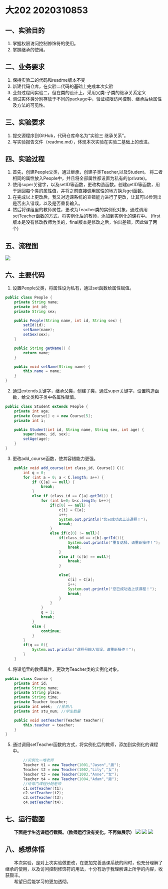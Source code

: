 # 大202 2020310853
## 一、实验目的
1. 掌握权限访问控制修饰符的使用。
2. 掌握继承的使用。

## 二、业务要求
1. 保持实验二的代码和readme版本不变
2. 新建代码仓库，在实验二代码的基础上完成本次实验
3. 业务过程同实验二，但在类的设计上，采用父类-子类的继承关系定义
4. 测试实体类分别存放于不同的package中，验证权限访问控制、继承后续属性及方法的可见性。

## 三、实验要求
1. 提交源程序到GitHub，代码仓库命名为“实验三 继承关系”。
2. 写实验报告文件（readme.md），体现本次实验在实验二基础上的改进。

## 四、实验过程 
1. 首先，创建People父类，通过继承，创建子类Teacher,以及Student。
将二者相同的属性放入People中，并且将全部属性都设置为私有的(private)。
2. 使用super关键字，以及setID等函数，更改构造函数。创建getID等函数，用于返回每个类的属性值，并将之前直接调用属性的地方换为get函数。
3. 在完成以上更改后，我又对选课系统的查错能力进行了更改，让其可以检测出是否出入错误，以及是否重复输入。
4. 然后将课组里的教师属性，更改为Teacher类的实例化对象，通过调用setTeacher函数的方式，将实例化后的教师，添加到实例化的课程中。
(first版本是没有修改教师为类的，final版本是修改之后，怕出差错，因此做了两个)

## 五、流程图
![](https://github.com/Minomeis/Java-Experiment03/blob/master/img/Java%E5%AE%9E%E9%AA%8C%E4%B8%89.png)

## 六、主要代码
1. 设置People父类，将属性设为私有，通过set函数给属性赋值。
```java
public class People {
    private String name;
    private int id;
    private String sex;

    public People(String name, int id, String sex) {
        setId(id);
        setName(name);
        setSex(sex);
    }

    public String getName() {
        return name;
    }

    public void setName(String name) {
        this.name = name;
    }
}
```
2. 通过extends关键字，继承父类，创建子类，通过super关键字，设置构造函数，给父类和子类中各属性赋值。
```java
public class Student extends People {
    private int age;
    private Course[] c = new Course[5];
    private int i;

    public Student(int id, String name, String sex, int age) {
        super(name, id, sex);
        setAge(age);
    }
}
```
3. 更改add_course函数，使其容错能力更强。
```java
    public void add_course(int class_id, Course[] C){
        int q = 0;
        for (int a = 0; a < C.length; a++) {
            if (C[a] == null) {
                break;
            }
            else if (class_id == C[a].getId()) {
                for (int b=0; b<c.length; b++){
                    if(c[0] == null) {
                        c[i] = C[a];
                        i++;
                        System.out.println("您已成功选上该课程！");
                        break;
                    }
                    else if(c[0] != null){
                        if(class_id == c[b].getId()){
                            System.out.println("重复选择，请重新操作！");
                            break;
                        }
                        else if (c[b] == null){
                            break;
                        }

                        else{
                            c[i] = C[a];
                            i++;
                            System.out.println("您已成功选上该课程！");
                            break;
                        }
                    }
                }
                q = 1;
                break;
            }
            else {
                continue;
            }
        }
        if(q == 0){
            System.out.println("课程号输入错误，请重新操作！");
        }
    }

```
4. 将课组里的教师属性，更改为Teacher类的实例化对象。
```java
public class Course {
    private int id;
    private String name;
    private String place;
    private String time;
    private Teacher teacher;
    private int week;  //星期几
    private int stu_num; //学生数量

    public void setTeacher(Teacher teacher){
        this.teacher = teacher;
    }
}
```
5. 通过调用setTeacher函数的方式，将实例化后的教师，添加到实例化的课程中。
```java
        //实例化一堆老师
        Teacher t1 = new Teacher(1001,"Jason","男");
        Teacher t2 = new Teacher(1002,"Lily","女");
        Teacher t3 = new Teacher(1003,"Anne","女");
        Teacher t4 = new Teacher(1004,"Adam","男");
        //给每门课程分配老师
        c1.setTeacher(t1);
        c2.setTeacher(t2);
        c3.setTeacher(t3);
        c4.setTeacher(t4);
```

## 七、运行截图
&emsp;&emsp;**下面是学生选课运行截图。（教师运行没有变化，不再做展示）**
![](https://github.com/Minomeis/Java-Experiment03/blob/master/img/001.jpg)
![](https://github.com/Minomeis/Java-Experiment03/blob/master/img/002.jpg)
![](https://github.com/Minomeis/Java-Experiment03/blob/master/img/003.jpg)

## 八、感想体悟
&emsp;&emsp;本次实验，是对上次实验做更改，在更加完善选课系统的同时，也充分理解了继承的使用，以及访问控制修饰符的用法，十分有助于我理解课上所学的内容，收获颇丰。
<br>&emsp;&emsp;希望日后能学习的更加透彻。